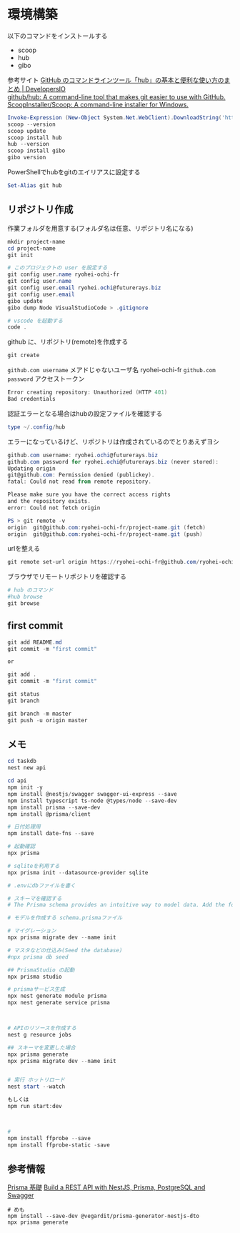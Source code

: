 # 環境構築

以下のコマンドをインストールする

- scoop
- hub
- gibo

参考サイト
[GitHub のコマンドラインツール「hub」の基本と便利な使い方のまとめ | DevelopersIO](https://dev.classmethod.jp/articles/hub/)  
[github/hub: A command-line tool that makes git easier to use with GitHub.](https://github.com/github/hub)  
[ScoopInstaller/Scoop: A command-line installer for Windows.](https://github.com/ScoopInstaller/Scoop)  

```powershell
Invoke-Expression (New-Object System.Net.WebClient).DownloadString('https://get.scoop.sh')
scoop --version
scoop update
scoop install hub
hub --version
scoop install gibo
gibo version
```

PowerShellでhubをgitのエイリアスに設定する

```powershell
Set-Alias git hub
```

## リポジトリ作成

作業フォルダを用意する(フォルダ名は任意、リポジトリ名になる)

```powershell
mkdir project-name
cd project-name
git init

# このプロジェクトの user を設定する
git config user.name ryohei-ochi-fr
git config user.name
git config user.email ryohei.ochi@futurerays.biz
git config user.email
gibo update
gibo dump Node VisualStudioCode > .gitignore

# vscode を起動する
code .
```

github に、リポジトリ(remote)を作成する

```powershell
git create
```

`github.com username` メアドじゃないユーザ名 ryohei-ochi-fr
`github.com password` アクセストークン

```powershell
Error creating repository: Unauthorized (HTTP 401)
Bad credentials
```

認証エラーとなる場合はhubの設定ファイルを確認する

```powershell
type ~/.config/hub
```

エラーになっているけど、リポジトリは作成されているのでとりあえずヨシ

```powershell
github.com username: ryohei.ochi@futurerays.biz
github.com password for ryohei.ochi@futurerays.biz (never stored): 
Updating origin
git@github.com: Permission denied (publickey).
fatal: Could not read from remote repository.

Please make sure you have the correct access rights
and the repository exists.
error: Could not fetch origin
```

```powershell
PS > git remote -v
origin  git@github.com:ryohei-ochi-fr/project-name.git (fetch)
origin  git@github.com:ryohei-ochi-fr/project-name.git (push)
```

urlを整える

```powershell
git remote set-url origin https://ryohei-ochi-fr@github.com/ryohei-ochi-fr/project-name.git
```

ブラウザでリモートリポジトリを確認する

```powershell
# hub のコマンド
#hub browse
git browse
```

## first commit

```powershell
git add README.md
git commit -m "first commit"

or

git add .
git commit -m "first commit"

git status
git branch

git branch -m master
git push -u origin master
```

## メモ

```powershell
cd taskdb
nest new api

cd api
npm init -y
npm install @nestjs/swagger swagger-ui-express --save
npm install typescript ts-node @types/node --save-dev
npm install prisma --save-dev
npm install @prisma/client

# 日付処理用
npm install date-fns --save

# 起動確認
npx prisma

# sqliteを利用する
npx prisma init --datasource-provider sqlite

# .envにdbファイルを書く

# スキーマを確認する
# The Prisma schema provides an intuitive way to model data. Add the following models to your schema.prisma file:

# モデルを作成する schema.prismaファイル

# マイグレーション
npx prisma migrate dev --name init

# マスタなどの仕込み(Seed the database)
#npx prisma db seed

## PrismaStudio の起動
npx prisma studio

# prismaサービス生成
npx nest generate module prisma
npx nest generate service prisma



# APIのリソースを作成する
nest g resource jobs

## スキーマを変更した場合
npx prisma generate
npx prisma migrate dev --name init


# 実行 ホットリロード
nest start --watch

もしくは
npm run start:dev



# 
npm install ffprobe --save
npm install ffprobe-static -save

```

## 参考情報

[Prisma 基礎](https://zenn.dev/smish0000/articles/f1a6f463417b65)
[Build a REST API with NestJS, Prisma, PostgreSQL and Swagger](https://www.prisma.io/blog/nestjs-prisma-rest-api-7D056s1BmOL0)

```text
# めも
npm install --save-dev @vegardit/prisma-generator-nestjs-dto
npx prisma generate
```

